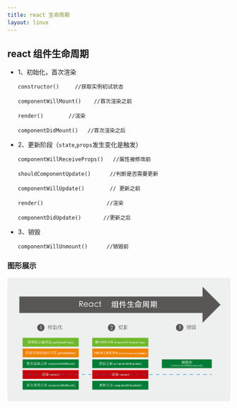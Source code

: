 ```yaml
---
title: react 生命周期
layout: linux
---
```


## react 组件生命周期

- 1、初始化，首次渲染

  ```
  constructor()     //获取实例初试状态

  componentWillMount()    //首次渲染之前

  render()        //渲染

  componentDidMount()   //首次渲染之后
  ```

- 2、更新阶段（`state`,`props`发生变化是触发）

  ```
  componentWillReceiveProps()   //属性被修改前

  shouldComponentUpdate()      //判断是否需要更新

  componentWillUpdate()        // 更新之前

  render()                    //渲染

  componentDidUpdate()       //更新之后
  ```

- 3、销毁

  ```
  componentWillUnmount()      //销毁前
  ```


### 图形展示

![alt ""](../images/生命周期-01.png)
